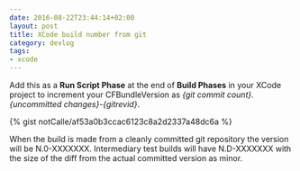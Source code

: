 ```yaml
---
date: 2016-08-22T23:44:14+02:00
layout: post
title: XCode build number from git
category: devlog
tags:
- xcode
---
```

Add this as a **Run Script Phase** at the end of **Build Phases** in your XCode project to increment your CFBundleVersion as *{git commit count}.{uncommitted changes}-{gitrevid}*.

{% gist notCalle/af53a0b3ccac6123c8a2d2337a48dc6a %}

When the build is made from a cleanly committed git repository the version will be N.0-XXXXXXX. Intermediary test builds will have N.D-XXXXXXX with the size of the diff from the actual committed version as minor.
